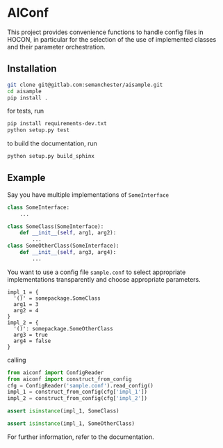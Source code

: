 # AIConf
This project provides convenience functions to handle config files in HOCON, in particular for the selection of the use of implemented classes and their parameter orchestration.

## Installation
```bash
git clone git@gitlab.com:semanchester/aisample.git
cd aisample
pip install .
```
for tests, run
```bash
pip install requirements-dev.txt
python setup.py test
```

to build the documentation, run
```bash
python setup.py build_sphinx
```

## Example

Say you have multiple implementations of `SomeInterface`
```python
class SomeInterface:
    ...

class SomeClass(SomeInterface):
    def __init__(self, arg1, arg2):
        ...
class SomeOtherClass(SomeInterface):
    def __init__(self, arg3, arg4):
        ...
```
You want to use a config file `sample.conf` to select appropriate implementations transparently and choose appropriate parameters.
```hocon
impl_1 = {
  '()' = somepackage.SomeClass
  arg1 = 3
  arg2 = 4
}
impl_2 = {
  '()': somepackage.SomeOtherClass
  arg3 = true
  arg4 = false
}
```
calling
```python
from aiconf import ConfigReader
from aiconf import construct_from_config
cfg = ConfigReader('sample.conf').read_config()
impl_1 = construct_from_config(cfg['impl_1'])
impl_2 = construct_from_config(cfg['impl_2'])

assert isinstance(impl_1, SomeClass)

assert isinstance(impl_1, SomeOtherClass)
```

For further information, refer to the documentation.